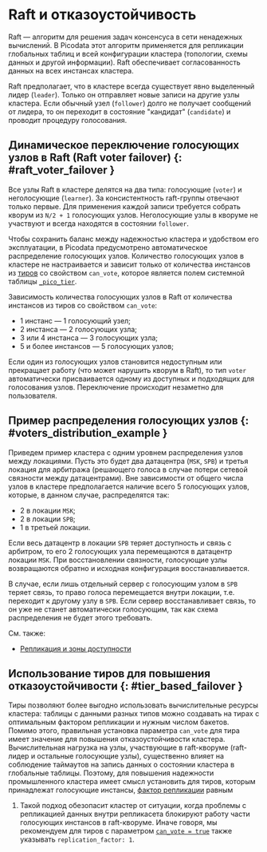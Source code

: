 # Raft и отказоустойчивость

Raft — алгоритм для решения задач консенсуса в сети ненадежных
вычислений. В Picodata этот алгоритм применяется для репликации
глобальных таблиц и всей конфигурации кластера (топологии, схемы данных
и другой информации). Raft обеспечивает согласованность данных на всех
инстансах кластера.

Raft предполагает, что в кластере всегда существует явно выделенный
лидер (`leader`). Только он отправляет новые записи на другие узлы
кластера. Если обычный узел (`follower`) долго не получает сообщений от
лидера, то он переходит в состояние "кандидат" (`candidate`) и проводит
процедуру голосования.

## Динамическое переключение голосующих узлов в Raft (Raft voter failover) {: #raft_voter_failover }

Все узлы Raft в кластере делятся на два типа: голосующие (`voter`) и
неголосующие (`learner`). За консистентность raft-группы отвечают только
первые. Для применения каждой записи требуется собрать кворум из `N/2 +
1` голосующих узлов. Неголосующие узлы в кворуме не участвуют и всегда
находятся в состоянии `follower`.

Чтобы сохранить баланс между надежностью кластера и удобством его
эксплуатации, в Picodata предусмотрено автоматическое распределение
голосующих узлов. Количество голосующих узлов в кластере не настраивается
и зависит только от количества инстансов из [тиров] со свойством
`can_vote`, которое является полем системной таблицы [`_pico_tier`].

[тиров]: ../overview/glossary.md#tier
[`_pico_tier`]: system_tables.md#_pico_tier

Зависимость количества голосующих узлов в Raft от количества инстансов
из тиров со свойством `can_vote`:

- 1 инстанс — 1 голосующий узел;
- 2 инстанса — 2 голосующих узла;
- 3 или 4 инстанса — 3 голосующих узла;
- 5 и более инстансов — 5 голосующих узлов;

Если один из голосующих узлов становится недоступным
или прекращает работу (что может нарушить кворум в Raft), то тип `voter`
автоматически присваивается одному из доступных и подходящих
для голосования узлов.
Переключение происходит незаметно для пользователя.

## Пример распределения голосующих узлов {: #voters_distribution_example }

Приведем пример кластера с одним уровнем распределения узлов между
локациями. Пусть это будет два датацентра (`MSK`, `SPB`) и третья
локация для арбитража (решающего голоса в случае потери сетевой
связности между датацентрами). Вне зависимости от общего числа узлов в
кластере предполагается наличие всего 5 голосующих узлов, которые, в
данном случае, распределятся так:

- 2 в локации `MSK`;
- 2 в локации `SPB`;
- 1 в третьей локации.

Если весь датацентр в локации `SPB` теряет доступность и связь с арбитром,
то его 2 голосующих узла перемещаются в датацентр локации `MSK`. При
восстановлении связности, голосующие узлы возвращаются обратно и
исходная конфигурация восстанавливается.

В случае, если лишь отдельный сервер с голосующим узлом в `SPB` теряет
связь, то право голоса перемещается внутри локации, т.е. переходит к
другому узлу в `SPB`. Если сервер восстанавливает связь, то он уже не
станет автоматически голосующим, так как схема распределения не будет этого
требовать.

См. также:

- [Репликация и зоны доступности](../tutorial/deploy.md#failure_domains)

## Использование тиров для повышения отказоустойчивости {: #tier_based_failover }

Тиры позволяют более выгодно использовать вычислительные ресурсы
кластера: таблицы с данными разных типов можно создавать на тирах с
оптимальным фактором репликации и нужным числом бакетов. Помимо этого,
правильная установка параметра `can_vote` для тира имеет значение для
повышения отказоустойчивости кластера. Вычислительная нагрузка на узлы,
участвующие в raft-кворуме (raft-лидер и остальные голосующие узлы),
существенно влияет на соблюдение таймаутов на запись данных о состоянии
кластера в глобальные таблицы. Поэтому, для повышения надежности
промышленного кластера имеет смысл установить для тиров, которым
принадлежат голосующие инстансы, [фактор репликации] равным
1. Такой подход обезопасит кластер от ситуации, когда проблемы с
репликацией данных внутри репликасета блокируют работу части голосующих
инстансов в raft-кворуме. Иначе говоря, мы рекомендуем для тиров с
параметром [`can_vote = true`] также указывать `replication_factor: 1`.

[`can_vote = true`]: ../reference/config.md#cluster_tier_tier_can_vote
[фактор репликации]: ../overview/glossary.md#replication_factor
